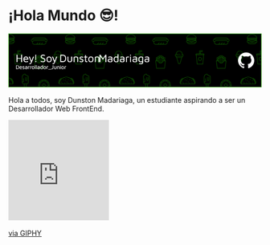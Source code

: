 # ¡Hola Mundo 😎!

![Banner Pogo182028](github-header-image.png)

Hola a todos, soy Dunston Madariaga, un estudiante aspirando a ser un Desarrollador Web FrontEnd.

<iframe src="https://giphy.com/embed/xUPGcDySAkR9khOqIM" width="200" height="200" style="" frameBorder="0" class="giphy-embed" allowFullScreen></iframe><p><a href="https://giphy.com/stickers/xUPGcDySAkR9khOqIM">via GIPHY</a></p>
